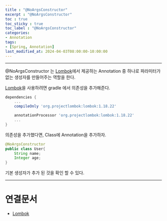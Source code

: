 ```yaml
---
title : "@NoArgsConstructor"
excerpt : "@NoArgsConstructor"
toc : true
toc_sticky : true
toc_label : "@NoArgsConstructor"
categories:
- Annotation
tags:
- [Spring, Annotation]
last_modified_at: 2024-04-03T08:00:00-10:00:00
---
```

  
---
  
 @NoArgsConstructor 는 [Lombok](../../spring/spring-Lombok)에서 제공하는 Annotation 중 하나로 파라미터가 없는 생성자를 만들어주는 역할을 한다.

 [Lombok](../../spring/spring-Lombok)을 사용하려면 gradle 에서 의존성을 추가해준다.
  
```groovy
dependencies {
	...
	compileOnly 'org.projectlombok:lombok:1.18.22'

	annotationProcessor 'org.projectlombok:lombok:1.18.22'
	...
}
```

 의존성을 추가했다면, Class에 Annotation을 추가하자.
  
```java
@NoArgsConstructor
public class User{
	String name;
	Integer age;
}
```

 기본 생성자가 추가 된 것을 확인 할 수 있다.
 
---
  
# 연결문서
- [Lombok](../../spring/spring-Lombok)